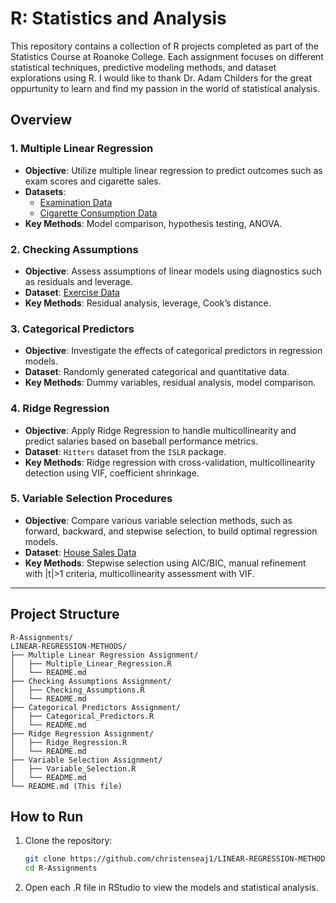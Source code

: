# R: Statistics and Analysis

This repository contains a collection of R projects completed as part of the Statistics Course at Roanoke College. Each assignment focuses on different statistical techniques, predictive modeling methods, and dataset explorations using R. I would like to thank Dr. Adam Childers for the great oppurtunity to learn and find my passion in the world of statistical analysis.

## Overview

### 1. **Multiple Linear Regression**
- **Objective**: Utilize multiple linear regression to predict outcomes such as exam scores and cigarette sales.
- **Datasets**: 
  - [Examination Data](https://www1.aucegypt.edu/faculty/hadi/RABE6/Data6/Examination.Data.txt)
  - [Cigarette Consumption Data](https://www1.aucegypt.edu/faculty/hadi/RABE6/Data6/Cigarette.Consumption.txt)
- **Key Methods**: Model comparison, hypothesis testing, ANOVA.

### 2. **Checking Assumptions**
- **Objective**: Assess assumptions of linear models using diagnostics such as residuals and leverage.
- **Dataset**: [Exercise Data](https://www1.aucegypt.edu/faculty/hadi/RABE6/Data6/Exercise5.12.txt)
- **Key Methods**: Residual analysis, leverage, Cook’s distance.

### 3. **Categorical Predictors**
- **Objective**: Investigate the effects of categorical predictors in regression models.
- **Dataset**: Randomly generated categorical and quantitative data.
- **Key Methods**: Dummy variables, residual analysis, model comparison.

### 4. **Ridge Regression**
- **Objective**: Apply Ridge Regression to handle multicollinearity and predict salaries based on baseball performance metrics.
- **Dataset**: `Hitters` dataset from the `ISLR` package.
- **Key Methods**: Ridge regression with cross-validation, multicollinearity detection using VIF, coefficient shrinkage.

### 5. **Variable Selection Procedures**
- **Objective**: Compare various variable selection methods, such as forward, backward, and stepwise selection, to build optimal regression models.
- **Dataset**: [House Sales Data](http://www1.aucegypt.edu/faculty/hadi/RABE5/Data5/P329.txt)
- **Key Methods**: Stepwise selection using AIC/BIC, manual refinement with |t|>1 criteria, multicollinearity assessment with VIF.

---

## Project Structure


```
R-Assignments/
LINEAR-REGRESSION-METHODS/
├── Multiple Linear Regression Assignment/
│   ├── Multiple_Linear_Regression.R
│   └── README.md
├── Checking Assumptions Assignment/
│   ├── Checking_Assumptions.R
│   └── README.md
├── Categorical Predictors Assignment/
│   ├── Categorical_Predictors.R
│   └── README.md
├── Ridge Regression Assignment/
│   ├── Ridge_Regression.R
│   └── README.md
├── Variable Selection Assignment/
│   ├── Variable_Selection.R
│   └── README.md
└── README.md (This file)
```

## How to Run

1. Clone the repository:
   ```bash
   git clone https://github.com/christenseaj1/LINEAR-REGRESSION-METHODS.git
   cd R-Assignments

2. Open each .R file in RStudio to view the models and statistical analysis.
